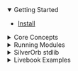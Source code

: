 <details open>
    <summary>Getting Started</summary>

- [Install](/install)

</details>


<details data-path="/concepts">
    <summary>Core Concepts</summary>

- [Core WebAssembly](/concepts/core-webassembly)
- [Composable Modules](/concepts/composable-modules)
- [Strings](/concepts/strings)
- [Elixir is Your Compiler](/concepts/elixir-compiler)
- [Platform Agnostic](/concepts/platform-agnostic)
- [Custom Types](/concepts/custom-types)

</details>


<details data-path="/run">
    <summary>Running Modules</summary>

- [In JavaScript](/run/javascript)
- [In Elixir](/run/elixir)

</details>


<details data-path="/silverorb">
    <summary>SilverOrb stdlib</summary>

- [SilverOrb](/silverorb)

</details>


<details data-path="/examples">
    <summary>Livebook Examples</summary>

- [Temperature Converter ↗](https://hexdocs.pm/orb/temperature-converter.html)
- [Mime Type ↗](https://hexdocs.pm/orb/mime-type.html)
- [YouTube URL Parser ↗](https://hexdocs.pm/orb/youtube-url-parser.html)

</details>
